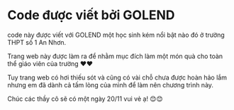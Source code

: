 # Code được viết bởi GOLEND 
code này được viết với GOLEND một học sinh kém nổi bật nào đó ở trường THPT số 1 An Nhơn.

Trang web này được làm ra để nhằm mục đích làm một món quà cho toàn thể giáo viên của trường ❤❤

Tuy trang web có hơi thiếu sót và cũng có vài chỗ chưa được hoàn hảo lắm nhưng em đã dành cả tấm lòng của mình để làm nên chương trình này.

Chúc các thầy cô sẽ có một ngày 20/11 vui vẻ ạ! 😊😊
